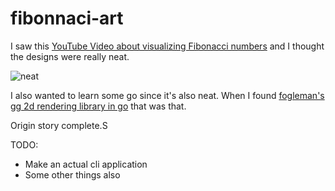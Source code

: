 # fibonnaci-art

I saw this [YouTube Video about visualizing Fibonacci numbers](https://youtu.be/o1eLKODSCqw) and I thought the designs were really neat.

![neat](./a_meme)

I also wanted to learn some go since it's also neat.
When I found  [fogleman's gg 2d rendering library in go](https://github.com/fogleman/gg) that was that.

Origin story complete.S

TODO:
* Make an actual cli application
* Some other things also